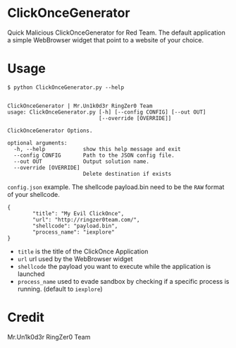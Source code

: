 # ClickOnceGenerator
Quick Malicious ClickOnceGenerator for Red Team. The default application a simple WebBrowser widget that point to a website of your choice.

# Usage
```
$ python ClickOnceGenerator.py --help


ClickOnceGenerator | Mr.Un1k0d3r RingZer0 Team
usage: ClickOnceGenerator.py [-h] [--config CONFIG] [--out OUT]
                             [--override [OVERRIDE]]

ClickOnceGenerator Options.

optional arguments:
  -h, --help            show this help message and exit
  --config CONFIG       Path to the JSON config file.
  --out OUT             Output solution name.
  --override [OVERRIDE]
                        Delete destination if exists

```

`config.json` example. The shellcode payload.bin need to be the `RAW` format of your shellcode.
```
{
        "title": "My Evil ClickOnce",
        "url": "http://ringzer0team.com/",
        "shellcode": "payload.bin",
        "process_name": "iexplore"
}
```
* `title` is the title of the ClickOnce Application
* `url` url used by the WebBrowser widget
* `shellcode` the payload you want to execute while the application is launched
* `process_name` used to evade sandbox by checking if a specific process is running. (default to `iexplore`)


# Credit
Mr.Un1k0d3r RingZer0 Team
